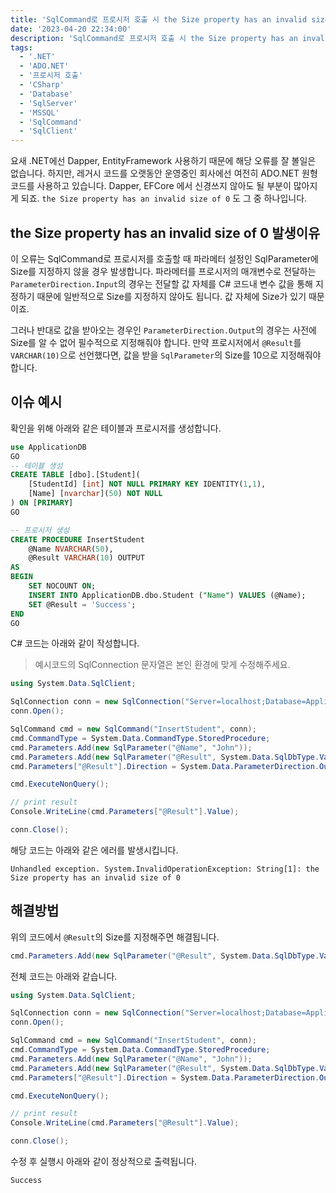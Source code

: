 ```yaml
---
title: 'SqlCommand로 프로시저 호출 시 the Size property has an invalid size of 0 오류시 해결방법'
date: '2023-04-20 22:34:00'
description: 'SqlCommand로 프로시저 호출 시 the Size property has an invalid size of 0 오류가 발생한다면 확인해야할 사항을 알아봅니다.'
tags:
  - '.NET'
  - 'ADO.NET'
  - '프로시저 호출'
  - 'CSharp'
  - 'Database'
  - 'SqlServer'
  - 'MSSQL'
  - 'SqlCommand'
  - 'SqlClient'
---
```


요새 .NET에선 Dapper, EntityFramework 사용하기 때문에 해당 오류를 잘 볼일은 없습니다. 하지만, 레거시 코드를 오랫동안 운영중인 회사에선 여전히 ADO.NET 원형코드를 사용하고 있습니다.
Dapper, EFCore 에서 신경쓰지 않아도 될 부분이 많아지게 되죠. `the Size property has an invalid size of 0` 도 그 중 하나입니다.

## the Size property has an invalid size of 0 발생이유

이 오류는 SqlCommand로 프로시저를 호출할 때 파라메터 설정인 SqlParameter에 Size를 지정하지 않을 경우 발생합니다.
파라메터를 프로시저의 매개변수로 전달하는 `ParameterDirection.Input`의 경우는 전달할 값 자체를 C# 코드내 변수 값을 통해 지정하기 때문에 일반적으로 Size를 지정하지 않아도 됩니다.
값 자체에 Size가 있기 때문이죠.

그러나 반대로 값을 받아오는 경우인 `ParameterDirection.Output`의 경우는 사전에 Size를 알 수 없어 필수적으로 지정해줘야 합니다.
만약 프로시저에서 `@Result`를 `VARCHAR(10)`으로 선언했다면, 값을 받을 `SqlParameter`의 Size를 10으로 지정해줘야 합니다.

## 이슈 예시 

확인을 위해 아래와 같은 테이블과 프로시저를 생성합니다.

```sql
use ApplicationDB
GO
-- 테이블 생성
CREATE TABLE [dbo].[Student](
	[StudentId] [int] NOT NULL PRIMARY KEY IDENTITY(1,1),
	[Name] [nvarchar](50) NOT NULL
) ON [PRIMARY]
GO

-- 프로시저 생성
CREATE PROCEDURE InsertStudent
    @Name NVARCHAR(50),
    @Result VARCHAR(10) OUTPUT
AS
BEGIN
    SET NOCOUNT ON;
    INSERT INTO ApplicationDB.dbo.Student ("Name") VALUES (@Name);
    SET @Result = 'Success';
END
GO
```

C# 코드는 아래와 같이 작성합니다.

> 예시코드의 SqlConnection 문자열은 본인 환경에 맞게 수정해주세요.

```csharp
using System.Data.SqlClient;

SqlConnection conn = new SqlConnection("Server=localhost;Database=ApplicationDB;User Id=sa;Password=P@ssw0rd;"); 
conn.Open(); 

SqlCommand cmd = new SqlCommand("InsertStudent", conn);
cmd.CommandType = System.Data.CommandType.StoredProcedure;
cmd.Parameters.Add(new SqlParameter("@Name", "John"));
cmd.Parameters.Add(new SqlParameter("@Result", System.Data.SqlDbType.VarChar));
cmd.Parameters["@Result"].Direction = System.Data.ParameterDirection.Output;

cmd.ExecuteNonQuery();

// print result
Console.WriteLine(cmd.Parameters["@Result"].Value);

conn.Close();
```

해당 코드는 아래와 같은 에러를 발생시킵니다.

```text
Unhandled exception. System.InvalidOperationException: String[1]: the Size property has an invalid size of 0
```

## 해결방법

위의 코드에서 `@Result`의 Size를 지정해주면 해결됩니다.

```csharp
cmd.Parameters.Add(new SqlParameter("@Result", System.Data.SqlDbType.VarChar, 10));
```

전체 코드는 아래와 같습니다.

```csharp
using System.Data.SqlClient;

SqlConnection conn = new SqlConnection("Server=localhost;Database=ApplicationDB;User Id=sa;Password=P@ssw0rd;"); 
conn.Open(); 

SqlCommand cmd = new SqlCommand("InsertStudent", conn);
cmd.CommandType = System.Data.CommandType.StoredProcedure;
cmd.Parameters.Add(new SqlParameter("@Name", "John"));
cmd.Parameters.Add(new SqlParameter("@Result", System.Data.SqlDbType.VarChar, 10));
cmd.Parameters["@Result"].Direction = System.Data.ParameterDirection.Output;

cmd.ExecuteNonQuery();

// print result
Console.WriteLine(cmd.Parameters["@Result"].Value);

conn.Close();
```

수정 후 실행시 아래와 같이 정상적으로 출력됩니다.

```text
Success
```
